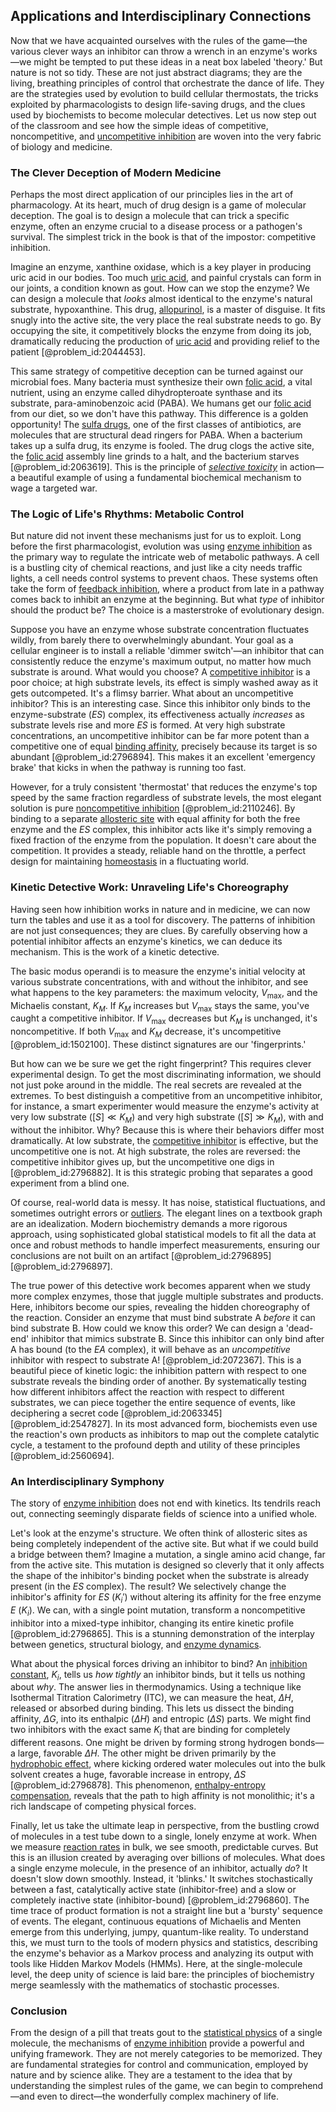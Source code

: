 ## Applications and Interdisciplinary Connections

Now that we have acquainted ourselves with the rules of the game—the various clever ways an inhibitor can throw a wrench in an enzyme's works—we might be tempted to put these ideas in a neat box labeled 'theory.' But nature is not so tidy. These are not just abstract diagrams; they are the living, breathing principles of control that orchestrate the dance of life. They are the strategies used by evolution to build cellular thermostats, the tricks exploited by pharmacologists to design life-saving drugs, and the clues used by biochemists to become molecular detectives. Let us now step out of the classroom and see how the simple ideas of competitive, noncompetitive, and [uncompetitive inhibition](@article_id:155609) are woven into the very fabric of biology and medicine.

### The Clever Deception of Modern Medicine

Perhaps the most direct application of our principles lies in the art of pharmacology. At its heart, much of drug design is a game of molecular deception. The goal is to design a molecule that can trick a specific enzyme, often an enzyme crucial to a disease process or a pathogen's survival. The simplest trick in the book is that of the impostor: competitive inhibition.

Imagine an enzyme, xanthine oxidase, which is a key player in producing uric acid in our bodies. Too much [uric acid](@article_id:154848), and painful crystals can form in our joints, a condition known as gout. How can we stop the enzyme? We can design a molecule that *looks* almost identical to the enzyme's natural substrate, hypoxanthine. This drug, [allopurinol](@article_id:174673), is a master of disguise. It fits snugly into the active site, the very place the real substrate needs to go. By occupying the site, it competitively blocks the enzyme from doing its job, dramatically reducing the production of [uric acid](@article_id:154848) and providing relief to the patient [@problem_id:2044453].

This same strategy of competitive deception can be turned against our microbial foes. Many bacteria must synthesize their own [folic acid](@article_id:273882), a vital nutrient, using an enzyme called dihydropteroate synthase and its substrate, para-aminobenzoic acid (PABA). We humans get our [folic acid](@article_id:273882) from our diet, so we don't have this pathway. This difference is a golden opportunity! The [sulfa drugs](@article_id:194132), one of the first classes of antibiotics, are molecules that are structural dead ringers for PABA. When a bacterium takes up a sulfa drug, its enzyme is fooled. The drug clogs the active site, the [folic acid](@article_id:273882) assembly line grinds to a halt, and the bacterium starves [@problem_id:2063619]. This is the principle of *[selective toxicity](@article_id:139041)* in action—a beautiful example of using a fundamental biochemical mechanism to wage a targeted war.

### The Logic of Life's Rhythms: Metabolic Control

But nature did not invent these mechanisms just for us to exploit. Long before the first pharmacologist, evolution was using [enzyme inhibition](@article_id:136036) as the primary way to regulate the intricate web of metabolic pathways. A cell is a bustling city of chemical reactions, and just like a city needs traffic lights, a cell needs control systems to prevent chaos. These systems often take the form of [feedback inhibition](@article_id:136344), where a product from late in a pathway comes back to inhibit an enzyme at the beginning. But what *type* of inhibitor should the product be? The choice is a masterstroke of evolutionary design.

Suppose you have an enzyme whose substrate concentration fluctuates wildly, from barely there to overwhelmingly abundant. Your goal as a cellular engineer is to install a reliable 'dimmer switch'—an inhibitor that can consistently reduce the enzyme's maximum output, no matter how much substrate is around. What would you choose? A [competitive inhibitor](@article_id:177020) is a poor choice; at high substrate levels, its effect is simply washed away as it gets outcompeted. It's a flimsy barrier. What about an uncompetitive inhibitor? This is an interesting case. Since this inhibitor only binds to the enzyme-substrate ($ES$) complex, its effectiveness actually *increases* as substrate levels rise and more $ES$ is formed. At very high substrate concentrations, an uncompetitive inhibitor can be far more potent than a competitive one of equal [binding affinity](@article_id:261228), precisely because its target is so abundant [@problem_id:2796894]. This makes it an excellent 'emergency brake' that kicks in when the pathway is running too fast.

However, for a truly consistent 'thermostat' that reduces the enzyme's top speed by the same fraction regardless of substrate levels, the most elegant solution is pure [noncompetitive inhibition](@article_id:148026) [@problem_id:2110246]. By binding to a separate [allosteric site](@article_id:139423) with equal affinity for both the free enzyme and the $ES$ complex, this inhibitor acts like it's simply removing a fixed fraction of the enzyme from the population. It doesn't care about the competition. It provides a steady, reliable hand on the throttle, a perfect design for maintaining [homeostasis](@article_id:142226) in a fluctuating world.

### Kinetic Detective Work: Unraveling Life's Choreography

Having seen how inhibition works in nature and in medicine, we can now turn the tables and use it as a tool for discovery. The patterns of inhibition are not just consequences; they are clues. By carefully observing how a potential inhibitor affects an enzyme's kinetics, we can deduce its mechanism. This is the work of a kinetic detective.

The basic modus operandi is to measure the enzyme's initial velocity at various substrate concentrations, with and without the inhibitor, and see what happens to the key parameters: the maximum velocity, $V_{\max}$, and the Michaelis constant, $K_M$. If $K_M$ increases but $V_{\max}$ stays the same, you've caught a competitive inhibitor. If $V_{\max}$ decreases but $K_M$ is unchanged, it's noncompetitive. If both $V_{\max}$ and $K_M$ decrease, it's uncompetitive [@problem_id:1502100]. These distinct signatures are our 'fingerprints.'

But how can we be sure we get the right fingerprint? This requires clever experimental design. To get the most discriminating information, we should not just poke around in the middle. The real secrets are revealed at the extremes. To best distinguish a competitive from an uncompetitive inhibitor, for instance, a smart experimenter would measure the enzyme's activity at very low substrate ($[S] \ll K_M$) and very high substrate ($[S] \gg K_M$), with and without the inhibitor. Why? Because this is where their behaviors differ most dramatically. At low substrate, the [competitive inhibitor](@article_id:177020) is effective, but the uncompetitive one is not. At high substrate, the roles are reversed: the competitive inhibitor gives up, but the uncompetitive one digs in [@problem_id:2796882]. It is this strategic probing that separates a good experiment from a blind one.

Of course, real-world data is messy. It has noise, statistical fluctuations, and sometimes outright errors or [outliers](@article_id:172372). The elegant lines on a textbook graph are an idealization. Modern biochemistry demands a more rigorous approach, using sophisticated global statistical models to fit all the data at once and robust methods to handle imperfect measurements, ensuring our conclusions are not built on an artifact [@problem_id:2796895] [@problem_id:2796897].

The true power of this detective work becomes apparent when we study more complex enzymes, those that juggle multiple substrates and products. Here, inhibitors become our spies, revealing the hidden choreography of the reaction. Consider an enzyme that must bind substrate A *before* it can bind substrate B. How could we know this order? We can design a 'dead-end' inhibitor that mimics substrate B. Since this inhibitor can only bind after A has bound (to the $EA$ complex), it will behave as an *uncompetitive* inhibitor with respect to substrate A! [@problem_id:2072367]. This is a beautiful piece of kinetic logic: the inhibition pattern with respect to one substrate reveals the binding order of another. By systematically testing how different inhibitors affect the reaction with respect to different substrates, we can piece together the entire sequence of events, like deciphering a secret code [@problem_id:2063345] [@problem_id:2547827]. In its most advanced form, biochemists even use the reaction's own products as inhibitors to map out the complete catalytic cycle, a testament to the profound depth and utility of these principles [@problem_id:2560694].

### An Interdisciplinary Symphony

The story of [enzyme inhibition](@article_id:136036) does not end with kinetics. Its tendrils reach out, connecting seemingly disparate fields of science into a unified whole.

Let's look at the enzyme's structure. We often think of allosteric sites as being completely independent of the active site. But what if we could build a bridge between them? Imagine a mutation, a single amino acid change, far from the active site. This mutation is designed so cleverly that it only affects the shape of the inhibitor's binding pocket when the substrate is already present (in the $ES$ complex). The result? We selectively change the inhibitor's affinity for $ES$ ($K_i'$) without altering its affinity for the free enzyme $E$ ($K_i$). We can, with a single point mutation, transform a noncompetitive inhibitor into a mixed-type inhibitor, changing its entire kinetic profile [@problem_id:2796865]. This is a stunning demonstration of the interplay between genetics, structural biology, and [enzyme dynamics](@article_id:203219).

What about the physical forces driving an inhibitor to bind? An [inhibition constant](@article_id:188507), $K_i$, tells us *how tightly* an inhibitor binds, but it tells us nothing about *why*. The answer lies in thermodynamics. Using a technique like Isothermal Titration Calorimetry (ITC), we can measure the heat, $\Delta H$, released or absorbed during binding. This lets us dissect the binding affinity, $\Delta G$, into its enthalpic ($\Delta H$) and entropic ($\Delta S$) parts. We might find two inhibitors with the exact same $K_i$ that are binding for completely different reasons. One might be driven by forming strong hydrogen bonds—a large, favorable $\Delta H$. The other might be driven primarily by the [hydrophobic effect](@article_id:145591), where kicking ordered water molecules out into the bulk solvent creates a huge, favorable increase in entropy, $\Delta S$ [@problem_id:2796878]. This phenomenon, [enthalpy-entropy compensation](@article_id:151096), reveals that the path to high affinity is not monolithic; it's a rich landscape of competing physical forces.

Finally, let us take the ultimate leap in perspective, from the bustling crowd of molecules in a test tube down to a single, lonely enzyme at work. When we measure [reaction rates](@article_id:142161) in bulk, we see smooth, predictable curves. But this is an illusion created by averaging over billions of molecules. What does a single enzyme molecule, in the presence of an inhibitor, actually *do*? It doesn't slow down smoothly. Instead, it 'blinks.' It switches stochastically between a fast, catalytically active state (inhibitor-free) and a slow or completely inactive state (inhibitor-bound) [@problem_id:2796860]. The time trace of product formation is not a straight line but a 'bursty' sequence of events. The elegant, continuous equations of Michaelis and Menten emerge from this underlying, jumpy, quantum-like reality. To understand this, we must turn to the tools of modern physics and statistics, describing the enzyme's behavior as a Markov process and analyzing its output with tools like Hidden Markov Models (HMMs). Here, at the single-molecule level, the deep unity of science is laid bare: the principles of biochemistry merge seamlessly with the mathematics of stochastic processes.

### Conclusion

From the design of a pill that treats gout to the [statistical physics](@article_id:142451) of a single molecule, the mechanisms of [enzyme inhibition](@article_id:136036) provide a powerful and unifying framework. They are not merely categories to be memorized. They are fundamental strategies for control and communication, employed by nature and by science alike. They are a testament to the idea that by understanding the simplest rules of the game, we can begin to comprehend—and even to direct—the wonderfully complex machinery of life.